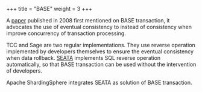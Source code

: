 +++
title = "BASE"
weight = 3
+++

A [paper](https://queue.acm.org/detail.cfm?id=1394128) published in 2008 first mentioned on BASE transaction,
it advocates the use of eventual consistency to instead of consistency when improve concurrency of transaction processing.

TCC and Sage are two regular implementations.
They use reverse operation implemented by developers themselves to ensure the eventual consistency when data rollback.
[SEATA](https://github.com/seata/seata) implements SQL reverse operation automatically, 
so that BASE transaction can be used without the intervention of developers.

Apache ShardingSphere integrates SEATA as solution of BASE transaction.
